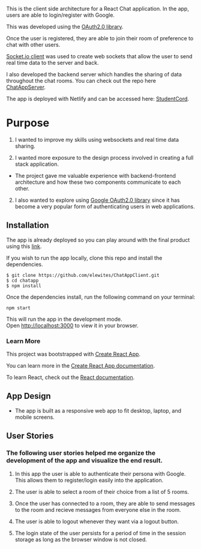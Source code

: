 This is the client side architecture for a React Chat application. In the app, users are able to login/register with Google. 

This was developed using the [OAuth2.0 library](https://developers.google.com/identity/protocols/oauth2). 

Once the user is registered, they are able to join their room of preference to chat with other users. 

[Socket.io client](https://socket.io/docs/v4/client-api/) was used to create web sockets that allow the user to send real time data to the server and back. 

I also developed the backend server which handles the sharing of data throughout the chat rooms. You can check out the repo here [ChatAppServer](https://github.com/elewites/ChatAppServer). 


The app is deployed with Netlify and can be accessed here: [StudentCord](https://student-cord.netlify.app/).


# Purpose

1. I wanted to improve my skills using websockets and real time data sharing. 

2. I wanted more exposure to the design process involved in creating a full stack application. 
- The project gave me valuable experience with backend-frontend architecture and how these two components communicate to each other.  

2. I also wanted to explore using [Google OAuth2.0 library](https://developers.google.com/identity/protocols/oauth2) since it has become a very popular 
form of authenticating users in web applications. 

## Installation

The app is already deployed so you can play around with the final product using this [link](https://student-cord.netlify.app/).

If you wish to run the app locally, clone this repo and install the dependencies. 

```
$ git clone https://github.com/elewites/ChatAppClient.git
$ cd chatapp
$ npm install 
```

Once the dependencies install, run the following command on your terminal:

`npm start`

This will run the app in the development mode.\
Open [http://localhost:3000](http://localhost:3000) to view it in your browser.

### Learn More 

This project was bootstrapped with [Create React App](https://github.com/facebook/create-react-app).

You can learn more in the [Create React App documentation](https://facebook.github.io/create-react-app/docs/getting-started).

To learn React, check out the [React documentation](https://reactjs.org/).

## App Design
- The app is built as a responsive web app to fit desktop, laptop, and mobile screens.

## User Stories
### The following user stories helped me organize the development of the app and visualize the end result. 

1. In this app the user is able to authenticate their persona with Google. This allows them to register/login easily into the application. 

2. The user is able to select a room of their choice from a list of 5 rooms. 

3. Once the user has connected to a room, they are able to send messages to the room and recieve messages from everyone else in the room. 

4. The user is able to logout whenever they want via a logout button.

5. The login state of the user persists for a period of time in the session storage as long as the browser window is not closed.

